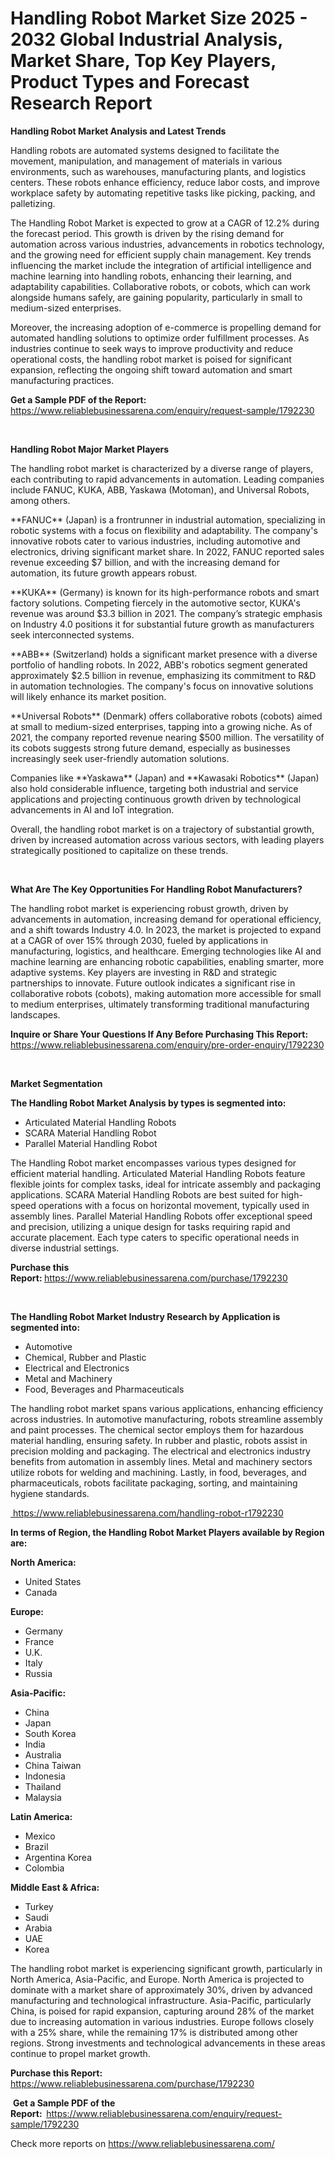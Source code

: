 <p><h1>Handling Robot Market Size 2025 - 2032 Global Industrial Analysis, Market Share, Top Key Players, Product Types and Forecast Research Report</h1></p><p><strong>Handling Robot Market Analysis and Latest Trends</strong></p>
<p><p>Handling robots are automated systems designed to facilitate the movement, manipulation, and management of materials in various environments, such as warehouses, manufacturing plants, and logistics centers. These robots enhance efficiency, reduce labor costs, and improve workplace safety by automating repetitive tasks like picking, packing, and palletizing.</p><p>The Handling Robot Market is expected to grow at a CAGR of 12.2% during the forecast period. This growth is driven by the rising demand for automation across various industries, advancements in robotics technology, and the growing need for efficient supply chain management. Key trends influencing the market include the integration of artificial intelligence and machine learning into handling robots, enhancing their learning, and adaptability capabilities. Collaborative robots, or cobots, which can work alongside humans safely, are gaining popularity, particularly in small to medium-sized enterprises.</p><p>Moreover, the increasing adoption of e-commerce is propelling demand for automated handling solutions to optimize order fulfillment processes. As industries continue to seek ways to improve productivity and reduce operational costs, the handling robot market is poised for significant expansion, reflecting the ongoing shift toward automation and smart manufacturing practices.</p></p>
<p><strong>Get a Sample PDF of the Report:&nbsp;</strong> <a href="https://www.reliablebusinessarena.com/enquiry/request-sample/1792230?utm_campaign=2532&utm_medium=2&utm_source=Github&utm_content=ia&utm_term=10042025&utm_id=handling-robot">https://www.reliablebusinessarena.com/enquiry/request-sample/1792230</a></p>
<p>&nbsp;</p>
<p><strong>Handling Robot Major Market Players</strong></p>
<p><p>The handling robot market is characterized by a diverse range of players, each contributing to rapid advancements in automation. Leading companies include FANUC, KUKA, ABB, Yaskawa (Motoman), and Universal Robots, among others.</p><p>**FANUC** (Japan) is a frontrunner in industrial automation, specializing in robotic systems with a focus on flexibility and adaptability. The company's innovative robots cater to various industries, including automotive and electronics, driving significant market share. In 2022, FANUC reported sales revenue exceeding $7 billion, and with the increasing demand for automation, its future growth appears robust.</p><p>**KUKA** (Germany) is known for its high-performance robots and smart factory solutions. Competing fiercely in the automotive sector, KUKA's revenue was around $3.3 billion in 2021. The company’s strategic emphasis on Industry 4.0 positions it for substantial future growth as manufacturers seek interconnected systems.</p><p>**ABB** (Switzerland) holds a significant market presence with a diverse portfolio of handling robots. In 2022, ABB's robotics segment generated approximately $2.5 billion in revenue, emphasizing its commitment to R&D in automation technologies. The company's focus on innovative solutions will likely enhance its market position.</p><p>**Universal Robots** (Denmark) offers collaborative robots (cobots) aimed at small to medium-sized enterprises, tapping into a growing niche. As of 2021, the company reported revenue nearing $500 million. The versatility of its cobots suggests strong future demand, especially as businesses increasingly seek user-friendly automation solutions.</p><p>Companies like **Yaskawa** (Japan) and **Kawasaki Robotics** (Japan) also hold considerable influence, targeting both industrial and service applications and projecting continuous growth driven by technological advancements in AI and IoT integration.</p><p>Overall, the handling robot market is on a trajectory of substantial growth, driven by increased automation across various sectors, with leading players strategically positioned to capitalize on these trends.</p></p>
<p>&nbsp;</p>
<p><strong>What Are The Key Opportunities For Handling Robot Manufacturers?</strong></p>
<p><p>The handling robot market is experiencing robust growth, driven by advancements in automation, increasing demand for operational efficiency, and a shift towards Industry 4.0. In 2023, the market is projected to expand at a CAGR of over 15% through 2030, fueled by applications in manufacturing, logistics, and healthcare. Emerging technologies like AI and machine learning are enhancing robotic capabilities, enabling smarter, more adaptive systems. Key players are investing in R&D and strategic partnerships to innovate. Future outlook indicates a significant rise in collaborative robots (cobots), making automation more accessible for small to medium enterprises, ultimately transforming traditional manufacturing landscapes.</p></p>
<p><strong>Inquire or Share Your Questions If Any Before Purchasing This Report:</strong> <a href="https://www.reliablebusinessarena.com/enquiry/pre-order-enquiry/1792230?utm_campaign=2532&utm_medium=2&utm_source=Github&utm_content=ia&utm_term=10042025&utm_id=handling-robot">https://www.reliablebusinessarena.com/enquiry/pre-order-enquiry/1792230</a></p>
<p>&nbsp;</p>
<p><strong>Market Segmentation</strong></p>
<p><strong>The Handling Robot Market Analysis by types is segmented into:</strong></p>
<p><ul><li>Articulated Material Handling Robots</li><li>SCARA Material Handling Robot</li><li>Parallel Material Handling Robot</li></ul></p>
<p><p>The Handling Robot market encompasses various types designed for efficient material handling. Articulated Material Handling Robots feature flexible joints for complex tasks, ideal for intricate assembly and packaging applications. SCARA Material Handling Robots are best suited for high-speed operations with a focus on horizontal movement, typically used in assembly lines. Parallel Material Handling Robots offer exceptional speed and precision, utilizing a unique design for tasks requiring rapid and accurate placement. Each type caters to specific operational needs in diverse industrial settings.</p></p>
<p><strong>Purchase this Report:&nbsp;</strong><a href="https://www.reliablebusinessarena.com/purchase/1792230?utm_campaign=2532&utm_medium=2&utm_source=Github&utm_content=ia&utm_term=10042025&utm_id=handling-robot">https://www.reliablebusinessarena.com/purchase/1792230</a></p>
<p>&nbsp;</p>
<p><strong>The Handling Robot Market Industry Research by Application is segmented into:</strong></p>
<p><ul><li>Automotive</li><li>Chemical, Rubber and Plastic</li><li>Electrical and Electronics</li><li>Metal and Machinery</li><li>Food, Beverages and Pharmaceuticals</li></ul></p>
<p><p>The handling robot market spans various applications, enhancing efficiency across industries. In automotive manufacturing, robots streamline assembly and paint processes. The chemical sector employs them for hazardous material handling, ensuring safety. In rubber and plastic, robots assist in precision molding and packaging. The electrical and electronics industry benefits from automation in assembly lines. Metal and machinery sectors utilize robots for welding and machining. Lastly, in food, beverages, and pharmaceuticals, robots facilitate packaging, sorting, and maintaining hygiene standards.</p></p>
<p><a href="https://www.reliablebusinessarena.com/handling-robot-r1792230?utm_campaign=2532&utm_medium=2&utm_source=Github&utm_content=ia&utm_term=10042025&utm_id=handling-robot">&nbsp;https://www.reliablebusinessarena.com/handling-robot-r1792230</a></p>
<p><strong>In terms of Region, the Handling Robot Market Players available by Region are:</strong></p>
<p>
    <p> <strong> North America: </strong>
        <ul>
            <li>United States</li>
            <li>Canada</li>
        </ul>
        </p> 
    <p> <strong> Europe: </strong>
        <ul>
            <li>Germany</li>
            <li>France</li>
            <li>U.K.</li>
            <li>Italy</li>
            <li>Russia</li>
        </ul>
        </p> 
    <p> <strong> Asia-Pacific: </strong>
        <ul>
            <li>China</li>
            <li>Japan</li>
            <li>South Korea</li>
            <li>India</li>
            <li>Australia</li>
            <li>China Taiwan</li>
            <li>Indonesia</li>
            <li>Thailand</li>
            <li>Malaysia</li>
        </ul>
        </p> 
    <p> <strong> Latin America: </strong>
        <ul>
            <li>Mexico</li>
            <li>Brazil</li>
            <li>Argentina Korea</li>
            <li>Colombia</li>
        </ul>
        </p> 
    <p> <strong> Middle East & Africa: </strong>
        <ul>
            <li>Turkey</li>
            <li>Saudi</li>
            <li>Arabia</li>
            <li>UAE</li>
            <li>Korea</li>
        </ul>
    </p>
    </p>
<p><p>The handling robot market is experiencing significant growth, particularly in North America, Asia-Pacific, and Europe. North America is projected to dominate with a market share of approximately 30%, driven by advanced manufacturing and technological infrastructure. Asia-Pacific, particularly China, is poised for rapid expansion, capturing around 28% of the market due to increasing automation in various industries. Europe follows closely with a 25% share, while the remaining 17% is distributed among other regions. Strong investments and technological advancements in these areas continue to propel market growth.</p></p>
<p><strong>Purchase this Report: </strong><a href="https://www.reliablebusinessarena.com/purchase/1792230?utm_campaign=2532&utm_medium=2&utm_source=Github&utm_content=ia&utm_term=10042025&utm_id=handling-robot">https://www.reliablebusinessarena.com/purchase/1792230</a></p>
<p>&nbsp;<strong>Get a Sample PDF of the Report:&nbsp;&nbsp;</strong><a href="https://www.reliablebusinessarena.com/enquiry/request-sample/1792230?utm_campaign=2532&utm_medium=2&utm_source=Github&utm_content=ia&utm_term=10042025&utm_id=handling-robot">https://www.reliablebusinessarena.com/enquiry/request-sample/1792230</a></p>
<p><strong></strong></p>
<p>Check more reports on <a href="https://www.reliablebusinessarena.com/?utm_campaign=2532&utm_medium=2&utm_source=Github&utm_content=ia&utm_term=10042025&utm_id=handling-robot">https://www.reliablebusinessarena.com/</a></p>